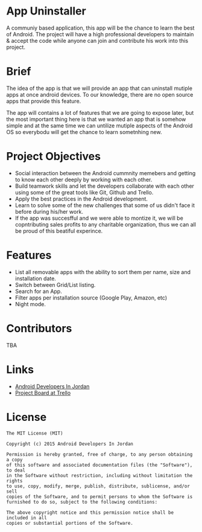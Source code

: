 # App Uninstaller
A communiy based application, this app will be the chance to learn the best of Android. The project will have a high professional developers to maintain & accept the code while anyone can join and contribute his work into this project.

# Brief 
The idea of the app is that we will provide an app that can uninstall mutiple apps at once android devices. To our knowledge, there are no open source apps that provide this feature.

The app will contains a lot of features that we are going to expose later, but the most important thing here is that we wanted an app that is somehow simple and at the same time we can untilize mutiple aspects of the Android OS so everybodu will get the chance to learn sometnhing new.

# Project Objectives
- Social interaction between the Android cummnity memebers and getting to know each other deeply by working with each other.
- Build teamwork skills and let the developers collaborate with each other using some of the great tools like Git, Github and Trello.
- Apply the best practices in the Android development.
- Learn to solve some of the new challenges that some of us didn't face it before during his/her work.
- If the app was succesfful and we were able to montize it, we will be copntributing sales profits to any charitable organization, thus we can all be proud of this beatiful experince.

# Features 
- List all removable apps with the ability to sort them per name, size and installation date.
- Switch between Grid/List listing.
- Search for an App.
- Filter apps per installation source (Google Play, Amazon, etc)
- Night mode.

# Contributors
TBA

# Links
- [Android Developers In Jordan](https://plus.google.com/u/0/communities/107039556521786699779)
- [Project Board at Trello](https://trello.com/b/R92UZGoX/batch-uninstaller)

# License
```
The MIT License (MIT)

Copyright (c) 2015 Android Developers In Jordan

Permission is hereby granted, free of charge, to any person obtaining a copy
of this software and associated documentation files (the "Software"), to deal
in the Software without restriction, including without limitation the rights
to use, copy, modify, merge, publish, distribute, sublicense, and/or sell
copies of the Software, and to permit persons to whom the Software is
furnished to do so, subject to the following conditions:

The above copyright notice and this permission notice shall be included in all
copies or substantial portions of the Software.
```


